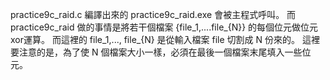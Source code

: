 practice9c_raid.c 編譯出來的  practice9c_raid.exe 會被主程式呼叫。 而 practice9c_raid 做的事情是將若干個檔案 {file_1,....file_{N}} 的每個位元做位元xor運算。 而這裡的 file_1,..., file_{N} 是從輸入檔案 file  切割成 N 份來的。 這裡要注意的是，為了使 N 個檔案大小一樣，必須在最後一個檔案末尾填入一些位元。 
